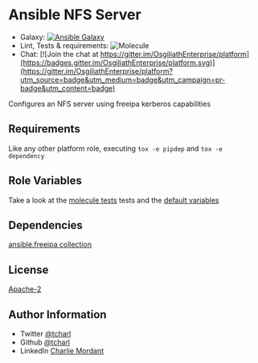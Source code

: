 Ansible NFS Server
=========

* Galaxy: [![Ansible Galaxy](https://img.shields.io/badge/galaxy-tcharl.freeipa_server-660198.svg?style=flat)](https://galaxy.ansible.com/tcharl/freeipa_server)
* Lint, Tests & requirements: ![Molecule](https://github.com/OsgiliathEnterprise/freeipa_server/workflows/Molecule/badge.svg)
* Chat: [![Join the chat at https://gitter.im/OsgiliathEnterprise/platform](https://badges.gitter.im/OsgiliathEnterprise/platform.svg)](https://gitter.im/OsgiliathEnterprise/platform?utm_source=badge&utm_medium=badge&utm_campaign=pr-badge&utm_content=badge)

Configures an NFS server using freeipa kerberos capabilities

Requirements
------------

Like any other platform role, executing `tox -e pipdep` and `tox -e dependency` 

Role Variables
--------------

Take a look at the [molecule tests](./molecule/default/converge.yml) tests and the [default variables](./defaults/main.yml)

Dependencies
------------

[ansible.freeipa collection](https://github.com/freeipa/ansible-freeipa)

License
-------

[Apache-2](https://www.apache.org/licenses/LICENSE-2.0)

Author Information
------------------

* Twitter [@tcharl](https://twitter.com/Tcharl)
* Github [@tcharl](https://github.com/Tcharl)
* LinkedIn [Charlie Mordant](https://www.linkedin.com/in/charlie-mordant-51796a97/)
